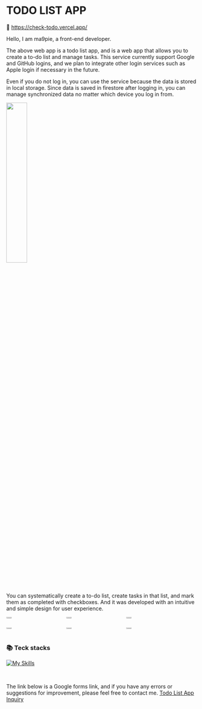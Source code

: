 # TODO LIST APP
 
🔗 https://check-todo.vercel.app/

Hello, I am ma9pie, a front-end developer.

The above web app is a todo list app, and is a web app that allows you to create a to-do list and manage tasks.
This service currently support Google and GitHub logins, and we plan to integrate other login services such as Apple login if necessary in the future.

Even if you do not log in, you can use the service because the data is stored in local storage.
Since data is saved in firestore after logging in, you can manage synchronized data no matter which device you log in from.

<img src="https://github.com/ma9pie/pp.gg/assets/115917964/685cf6d2-3e7f-4576-be7c-8aa376a4d5e9" width="33%">

You can systematically create a to-do list, create tasks in that list, and mark them as completed with checkboxes.
And it was developed with an intuitive and simple design for user experience.

<div style="display:grid; grid-template-columns:repeat(auto-fill, 30%); gap: 8px;">
    <img src="https://github.com/ma9pie/pp.gg/assets/115917964/1909cf27-4ba5-46a3-b0a0-32b26a06d13b" width="30%">
    <img src="https://github.com/ma9pie/pp.gg/assets/115917964/aab3e112-ec6f-4dd4-8341-12dd11814e5b" width="30%">
    <img src="https://github.com/ma9pie/pp.gg/assets/115917964/ef98db28-ef39-4823-a231-eb3492222ee4" width="30%">
    <img src="https://github.com/ma9pie/pp.gg/assets/115917964/07518db4-5839-4f68-8abb-9ec73f2ef650" width="30%">
    <img src="https://github.com/ma9pie/pp.gg/assets/115917964/04b33915-5594-49a3-baa0-4c8f44bc32f6" width="30%">
    <img src="https://github.com/ma9pie/pp.gg/assets/115917964/b8d711e0-92a7-4305-a7ed-b2031ca36ddc" width="30%">
</div>

### 📚 Teck stacks

[![My Skills](https://skillicons.dev/icons?i=html,css,ts,emotion,sass,nextjs,react,vercel,firebase,sentry&perline=5)](https://skillicons.dev)
  
</br>

The link below is a Google forms link, and if you have any errors or suggestions for improvement, please feel free to contact me.
<a href="https://docs.google.com/forms/d/1eE3KBOtAmtNh5cLHlGyrZC7q5I_rvG0TxwaJ16UiuvI/edit" rel="noreferrer" target="_blank">Todo List App Inquiry</a>
